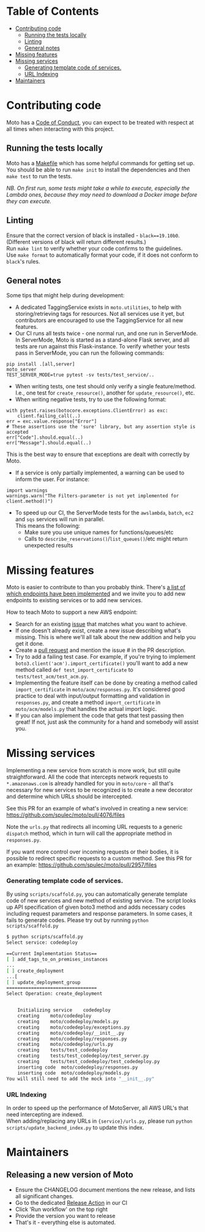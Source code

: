 # Table of Contents

- [Contributing code](#contributing-code)
  * [Running the tests locally](#running-the-tests-locally)
  * [Linting](#linting)
  * [General notes](#general-notes)
- [Missing features](#missing-features)
- [Missing services](#missing-services)
    + [Generating template code of services.](#generating-template-code-of-services)
    + [URL Indexing](#url-indexing)
- [Maintainers](#maintainers)

# Contributing code

Moto has a [Code of Conduct](https://github.com/spulec/moto/blob/master/CODE_OF_CONDUCT.md), you can expect to be treated with respect at all times when interacting with this project.

## Running the tests locally

Moto has a [Makefile](./Makefile) which has some helpful commands for getting set up.
You should be able to run `make init` to install the dependencies and then `make test` to run the tests.

*NB. On first run, some tests might take a while to execute, especially the Lambda ones, because they may need to download a Docker image before they can execute.*

## Linting

Ensure that the correct version of black is installed - `black==19.10b0`. (Different versions of black will return different results.)  
Run `make lint` to verify whether your code confirms to the guidelines.  
Use `make format` to automatically format your code, if it does not conform to `black`'s rules.

## General notes

Some tips that might help during development:
 - A dedicated TaggingService exists in `moto.utilities`, to help with storing/retrieving tags for resources. Not all services use it yet, but contributors are encouraged to  use the TaggingService for all new features.  
 - Our CI runs all tests twice - one normal run, and one run in ServerMode. In ServerMode, Moto is started as a stand-alone Flask server, and all tests are run against this Flask-instance.
To verify whether your tests pass in ServerMode, you can run the following commands:
```
pip install .[all,server]
moto_server
TEST_SERVER_MODE=true pytest -sv tests/test_service/..
```
 - When writing tests, one test should only verify a single feature/method. I.e., one test for `create_resource()`, another for `update_resource()`, etc.
 - When writing negative tests, try to use the following format:
 ```
 with pytest.raises(botocore.exceptions.ClientError) as exc:
     client.failing_call(..)
 err = exc.value.response["Error"]
 # These assertions use the 'sure' library, but any assertion style is accepted
 err["Code"].should.equal(..)
 err["Message"].should.equal(..)
 ```
 This is the best way to ensure that exceptions are dealt with correctly by Moto.
  - If a service is only partially implemented, a warning can be used to inform the user. For instance:
  ```
  import warnings
  warnings.warn("The Filters-parameter is not yet implemented for client.method()")
  ```
  - To speed up our CI, the ServerMode tests for the `awslambda`, `batch`, `ec2` and `sqs` services will run in parallel.    
    This means the following:
      - Make sure you use unique names for functions/queues/etc
      - Calls to `describe_reservations()`/`list_queues()`/etc might return unexpected results 


# Missing features

Moto is easier to contribute to than you probably think. There's [a list of which endpoints have been implemented](https://github.com/spulec/moto/blob/master/IMPLEMENTATION_COVERAGE.md) and we invite you to add new endpoints to existing services or to add new services.

How to teach Moto to support a new AWS endpoint:

* Search for an existing [issue](https://github.com/spulec/moto/issues) that matches what you want to achieve.
* If one doesn't already exist, create a new issue describing what's missing. This is where we'll all talk about the new addition and help you get it done.
* Create a [pull request](https://help.github.com/articles/using-pull-requests/) and mention the issue # in the PR description.
* Try to add a failing test case. For example, if you're trying to implement `boto3.client('acm').import_certificate()` you'll want to add a new method called `def test_import_certificate` to `tests/test_acm/test_acm.py`.
* Implementing the feature itself can be done by creating a method called `import_certificate` in `moto/acm/responses.py`. It's considered good practice to deal with input/output formatting and validation in `responses.py`, and create a method `import_certificate` in `moto/acm/models.py` that handles the actual import logic.
* If you can also implement the code that gets that test passing then great! If not, just ask the community for a hand and somebody will assist you.

# Missing services

Implementing a new service from scratch is more work, but still quite straightforward. All the code that intercepts network requests to `*.amazonaws.com` is already handled for you in `moto/core` - all that's necessary for new services to be recognized is to create a new decorator and determine which URLs should be intercepted.

See this PR for an example of what's involved in creating a new service: https://github.com/spulec/moto/pull/4076/files

Note the `urls.py` that redirects all incoming URL requests to a generic `dispatch` method, which in turn will call the appropriate method in `responses.py`. 

If you want more control over incoming requests or their bodies, it is possible to redirect specific requests to a custom method. See this PR for an example: https://github.com/spulec/moto/pull/2957/files

### Generating template code of services.

By using `scripts/scaffold.py`, you can automatically generate template code of new services and new method of existing service. The script looks up API specification of given boto3 method and adds necessary codes including request parameters and response parameters. In some cases, it fails to generate codes.
Please try out by running `python scripts/scaffold.py`

```bash
$ python scripts/scaffold.py
Select service: codedeploy

==Current Implementation Status==
[ ] add_tags_to_on_premises_instances
...
[ ] create_deployment
...[
[ ] update_deployment_group
=================================
Select Operation: create_deployment


	Initializing service	codedeploy
	creating	moto/codedeploy
	creating	moto/codedeploy/models.py
	creating	moto/codedeploy/exceptions.py
	creating	moto/codedeploy/__init__.py
	creating	moto/codedeploy/responses.py
	creating	moto/codedeploy/urls.py
	creating	tests/test_codedeploy
	creating	tests/test_codedeploy/test_server.py
	creating	tests/test_codedeploy/test_codedeploy.py
	inserting code	moto/codedeploy/responses.py
	inserting code	moto/codedeploy/models.py
You will still need to add the mock into "__init__.py"
```

### URL Indexing
In order to speed up the performance of MotoServer, all AWS URL's that need intercepting are indexed.  
When adding/replacing any URLs in `{service}/urls.py`, please run `python scripts/update_backend_index.py` to update this index.

# Maintainers

## Releasing a new version of Moto

* Ensure the CHANGELOG document mentions the new release, and lists all significant changes.
* Go to the dedicated [Release Action](https://github.com/spulec/moto/actions/workflows/release.yml) in our CI
* Click 'Run workflow' on the top right
* Provide the version you want to release
* That's it - everything else is automated.
